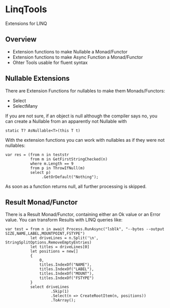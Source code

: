# LinqTools

Extensions for LINQ

## Overview

* Extension functions to make Nullable a Monad/Functor
* Extension functions to make Async Function a Monad/Functor
* Ohter Tools usable for fluent syntax

## Nullable Extensions

There are Extension Functions for nullables to make them Monads/Functors:
* Select
* SelectMany

If you are not sure, if an object is null although the compiler says no, you can create a Nullable from an apparently not Nullable with
```
static T? AsNullable<T>(this T t)

``` 
With the extension functions you can work with nullables as if they were not nullables:
``` 
var res = (from n in teststr
           from m in GetFirstStringChecked(n) 
           where m.Length == 9
           from p in ThrowIfNull(m)
           select p)
                .GetOrDefault("Nothing");
``` 
As soon as a function returns null, all further processing is skipped.

## Result Monad/Functor

There is a Result Monad/Functor, containing either an Ok value or an Error value. You can transform
Results with LINQ queries like:

```
var test = from n in await Process.RunAsync("lsblk", "--bytes --output SIZE,NAME,LABEL,MOUNTPOINT,FSTYPE")
           let driveLines = n.Split('\n', StringSplitOptions.RemoveEmptyEntries)
           let titles = driveLines[0]
           let positions = new[]
           {
               0,
               titles.IndexOf("NAME"),
               titles.IndexOf("LABEL"),
               titles.IndexOf("MOUNT"),
               titles.IndexOf("FSTYPE")
           }
           select driveLines
                    .Skip(1)
                    .Select(n => CreateRootItem(n, positions))
                    .ToArray();
```
